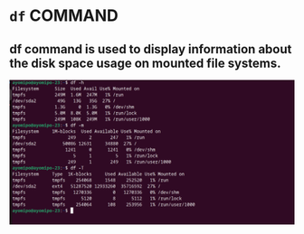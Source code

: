 # `df` COMMAND



## df command is used to display information about the disk space usage on mounted file systems.



![Alt text](<images/df cmd.PNG>)
